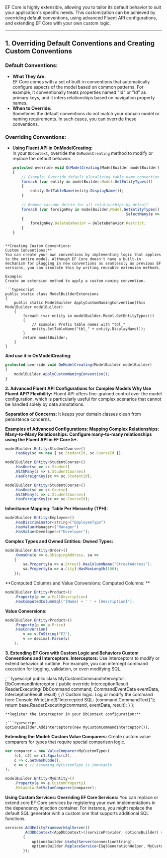 EF Core is highly extensible, allowing you to tailor its default behavior to suit your application's specific needs. This customization can be achieved by overriding default conventions, using advanced Fluent API configurations, and extending EF Core with your own custom logic.

---

## 1. Overriding Default Conventions and Creating Custom Conventions

### **Default Conventions:**
- **What They Are:**  
  EF Core comes with a set of built-in conventions that automatically configure aspects of the model based on common patterns. For example, it conventionally treats properties named "Id" or "<EntityName>Id" as primary keys, and it infers relationships based on navigation property names.
- **When to Override:**  
  Sometimes the default conventions do not match your domain model or naming requirements. In such cases, you can override these conventions.

### **Overriding Conventions:**
- **Using Fluent API in OnModelCreating:**  
  In your `DbContext`, override the `OnModelCreating` method to modify or replace the default behavior.
  ```typescript
  protected override void OnModelCreating(ModelBuilder modelBuilder)
  {
      // Example: Override default pluralizing table name convention
      foreach (var entity in modelBuilder.Model.GetEntityTypes())
      {
          entity.SetTableName(entity.DisplayName());
      }
      
      // Remove cascade delete for all relationships by default
      foreach (var foreignKey in modelBuilder.Model.GetEntityTypes()
                                                    .SelectMany(e => e.GetForeignKeys()))
      {
          foreignKey.DeleteBehavior = DeleteBehavior.Restrict;
      }
  }
```

**Creating Custom Conventions:
Custom Conventions:**
You can create your own conventions by implementing logic that applies to the entire model. Although EF Core doesn't have a built-in mechanism for plugging in new conventions as seamlessly as previous EF versions, you can simulate this by writing reusable extension methods.

Example:
Create an extension method to apply a custom naming convention.

```typescript
public static class ModelBuilderExtensions
{
    public static ModelBuilder ApplyCustomNamingConvention(this ModelBuilder modelBuilder)
    {
        foreach (var entity in modelBuilder.Model.GetEntityTypes())
        {
            // Example: Prefix table names with "tbl_"
            entity.SetTableName("tbl_" + entity.DisplayName());
        }
        return modelBuilder;
    }
}
```
**And use it in OnModelCreating:**

```typescript
protected override void OnModelCreating(ModelBuilder modelBuilder)
{
    modelBuilder.ApplyCustomNamingConvention();
}
```

**2. Advanced Fluent API Configurations for Complex Models
Why Use Fluent API?
Flexibility:**
Fluent API offers fine-grained control over the model configuration, which is particularly useful for complex scenarios that cannot be handled solely by data annotations.

**Separation of Concerns:**
It keeps your domain classes clean from persistence concerns.

**Examples of Advanced Configurations:
Mapping Complex Relationships:
Many-to-Many Relationships:
Configure many-to-many relationships using the Fluent API in EF Core 5+.**

```typescript
modelBuilder.Entity<StudentCourse>()
    .HasKey(sc => new { sc.StudentId, sc.CourseId });

modelBuilder.Entity<StudentCourse>()
    .HasOne(sc => sc.Student)
    .WithMany(s => s.StudentCourses)
    .HasForeignKey(sc => sc.StudentId);

modelBuilder.Entity<StudentCourse>()
    .HasOne(sc => sc.Course)
    .WithMany(c => c.StudentCourses)
    .HasForeignKey(sc => sc.CourseId);
```
**Inheritance Mapping:
Table Per Hierarchy (TPH):**

```typescript
modelBuilder.Entity<Employee>()
    .HasDiscriminator<string>("EmployeeType")
    .HasValue<Manager>("Manager")
    .HasValue<Developer>("Developer");
```
**Complex Types and Owned Entities:
Owned Types:**

```typescript
modelBuilder.Entity<Order>()
    .OwnsOne(o => o.ShippingAddress, sa =>
    {
        sa.Property(a => a.Street).HasColumnName("StreetAddress");
        sa.Property(a => a.City).HasMaxLength(100);
    });
```
**Computed Columns and Value Conversions:
Computed Columns:
**
```typescript
modelBuilder.Entity<Product>()
    .Property(p => p.FullDescription)
    .HasComputedColumnSql("[Name] + ' ' + [Description]");
```
**Value Conversions:**

```typescript
modelBuilder.Entity<Product>()
    .Property(p => p.Price)
    .HasConversion(
        v => v.ToString("F2"), 
        v => decimal.Parse(v)
    );
```

**3. Extending EF Core with Custom Logic and Behaviors
Custom Conventions and Interceptors:
Interceptors:**
Use interceptors to modify or extend behavior at runtime. For example, you can intercept command execution for logging, validation, or even modifying SQL.

;```typescript
public class MyCustomCommandInterceptor : DbCommandInterceptor
{
    public override InterceptionResult<DbDataReader> ReaderExecuting(
        DbCommand command, CommandEventData eventData, InterceptionResult<DbDataReader> result)
    {
        // Custom logic: Log or modify the command here
        Console.WriteLine($"Intercepted SQL: {command.CommandText}");
        return base.ReaderExecuting(command, eventData, result);
    }
};
```
**Register the interceptor in your DbContext configuration:**

;```typescript
optionsBuilder.AddInterceptors(new MyCustomCommandInterceptor());
```

**Extending the Model:
Custom Value Comparers:**
Create custom value comparers for types that require special comparison logic.

```typescript
var comparer = new ValueComparer<MyCustomType>(
    (c1, c2) => c1.Equals(c2),
    c => c.GetHashCode(),
    c => c // Assuming MyCustomType is immutable
);

modelBuilder.Entity<MyEntity>()
    .Property(e => e.CustomProperty)
    .Metadata.SetValueComparer(comparer);
```
**Using Custom Services:
Overriding EF Core Services:**
You can replace or extend core EF Core services by registering your own implementations in the dependency injection container. For instance, you might replace the default SQL generator with a custom one that supports additional SQL functions.

```typescript
services.AddEntityFrameworkSqlServer()
        .AddDbContext<AppDbContext>((serviceProvider, optionsBuilder) =>
        {
            optionsBuilder.UseSqlServer(connectionString);
            optionsBuilder.ReplaceService<ISqlGenerationHelper, MyCustomSqlGenerationHelper>();
        });
```
